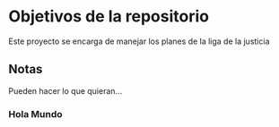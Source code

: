 # Objetivos de la repositorio

Este proyecto se encarga de manejar los planes de la liga de la justicia


## Notas
Pueden hacer lo que quieran...

 ### Hola Mundo

